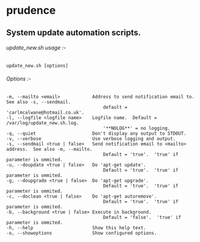 # prudence

## System update automation scripts.


###### update_new.sh usage :- 

	update_new.sh [options]

###### Options :- 

	-m, --mailto <email>            Address to send notification email to.  See also -s, --sendmail.
    									default = 'carlmcalwane@hotmail.co.uk'.
	-l, --logfile <logfile name>	Logfile name.  Default =  /var/log/update_new.sh.log.  
										'**NOLOG**' = no logging.
	-q, --quiet                     Don't display any output to STDOUT.
	-v, --verbose                   Use verbose logging and output.
	-s, --sendmail <true | false>   Send notification email to <mailto> address.  See also -m, --mailto.
										Default = 'true'.  'true' if parameter is ommited.
	-u, --doupdate <true | false>   Do 'apt-get update'.  
										Default = 'true'.  'true' if parameter is ommited.
	-g, --doupgrade <true | false>  Do 'apt-get upgrade'.
										Default = 'true'.  'true' if parameter is ommited.
	-c, --doclean <true | false>    Do 'apt-get autoremove'.
										Default = 'true'.  'true' if parameter is ommited.
	-b, --background <true | false> Execute in background.
										Default = 'false'.  'true' if parameter is ommited.
	-h, --help                      Show this help text.
	-o, --showoptions               Show configured options.
